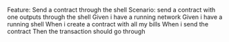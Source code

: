 Feature: Send a contract through the shell
Scenario: send a contract with one outputs through the shell
Given i have a running network
Given i have a running shell
When i create a contract with all my bills
When i send the contract
Then the transaction should go through
